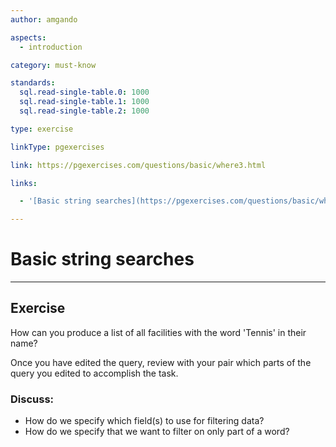 ```yaml
---
author: amgando

aspects:
  - introduction

category: must-know

standards:
  sql.read-single-table.0: 1000
  sql.read-single-table.1: 1000
  sql.read-single-table.2: 1000

type: exercise

linkType: pgexercises

link: https://pgexercises.com/questions/basic/where3.html

links:

  - '[Basic string searches](https://pgexercises.com/questions/basic/where3.html){documentation}'

---
```


# Basic string searches

---
## Exercise

How can you produce a list of all facilities with the word 'Tennis' in their name?

Once you have edited the query, review with your pair which parts of the query you edited to accomplish the task.

### Discuss:
- How do we specify which field(s) to use for filtering data?
- How do we specify that we want to filter on only part of a word?

